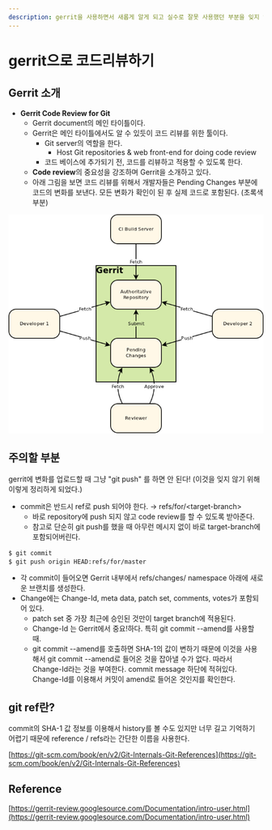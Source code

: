 ```yaml
---
description: gerrit을 사용하면서 새롭게 알게 되고 실수로 잘못 사용했던 부분을 잊지 않기 위해 정리합니다.
---
```


# gerrit으로 코드리뷰하기

## Gerrit 소개

* **Gerrit Code Review for Git**
  * Gerrit document의 메인 타이틀이다.
  * Gerrit은 메인 타이틀에서도 알 수 있듯이 코드 리뷰를 위한 툴이다.
    * Git server의 역할을 한다. 
      * Host Git repositories & web front-end for doing code review
    * 코드 베이스에 추가되기 전, 코드를 리뷰하고 적용할 수 있도록 한다.
  * **Code review**의 중요성을 강조하며 Gerrit을 소개하고 있다.
  * 아래 그림을 보면 코드 리뷰를 위해서 개발자들은 Pending Changes 부분에 코드의 변화를 보낸다. 모든 변화가 확인이 된 후 실제 코드로 포함된다. \(초록색 부분\)

![From gerrit documentation](../.gitbook/assets/image%20%283%29.png)

## 주의할 부분

gerrit에 변화를 업로드할 때 그냥 "git push" 를 하면 안 된다! \(이것을 잊지 않기 위해 이렇게 정리하게 되었다.\)

* commit은 반드시 ref로 push 되어야 한다. → refs/for/&lt;target-branch&gt;
  * 바로 repository에 push 되지 않고 code review를 할 수 있도록 받아준다.
  * 참고로 단순히 git push를 했을 때 아무런 메시지 없이 바로 target-branch에 포함되어버린다.

```bash
$ git commit
$ git push origin HEAD:refs/for/master
```

* 각 commit이 들어오면 Gerrit 내부에서 refs/changes/ namespace 아래에 새로운 브랜치를 생성한다.
* Change에는 Change-Id, meta data, patch set, comments, votes가 포함되어 있다.
  * patch set 중 가장 최근에 승인된 것만이 target branch에 적용된다.
  * Change-Id 는 Gerrit에서 중요!하다. 특히 git commit --amend를 사용할 때.
  * git commit --amend를 호출하면 SHA-1의 값이 변하기 때문에 이것을 사용해서 git commit --amend로 들어온 것을 잡아낼 수가 없다. 따라서 Change-Id라는 것을 부여한다. commit message 하단에 적혀있다. Change-Id를 이용해서 커밋이 amend로 들어온 것인지를 확인한다.

## git ref란?

​commit의 SHA-1 값 정보를 이용해서 history를 볼 수도 있지만 너무 길고 기억하기 어렵기 때문에 reference / refs라는 간단한 이름을 사용한다.

[https://git-scm.com/book/en/v2/Git-Internals-Git-References](https://git-scm.com/book/en/v2/Git-Internals-Git-References)

## Reference

[https://gerrit-review.googlesource.com/Documentation/intro-user.html](https://gerrit-review.googlesource.com/Documentation/intro-user.html)

